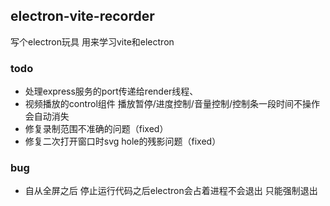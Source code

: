 ## electron-vite-recorder
写个electron玩具 用来学习vite和electron

###  todo
- 处理express服务的port传递给render线程、
- 视频播放的control组件 播放暂停/进度控制/音量控制/控制条一段时间不操作会自动消失
- 修复录制范围不准确的问题（fixed）
- 修复二次打开窗口时svg hole的残影问题（fixed）

### bug
- 自从全屏之后 停止运行代码之后electron会占着进程不会退出 只能强制退出

